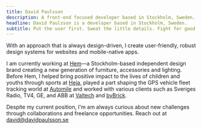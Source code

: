 ```yaml
---
title: David Paulsson
description: A front-end focused developer based in Stockholm, Sweden. Put the user first. Sweat the little details. Fight for good UX.
headline: David Paulsson is a developer based in Stockholm, Sweden.
subtitle: Put the user first. Sweat the little details. Fight for good UX.
---
```


With an approach that is always design-driven, I create user-friendly, robust design systems for websites and mobile-native&nbsp;apps.

I am currently working at [Hem](https://www.hem.com/)—a Stockholm-based independent design brand creating a new generation of furniture, accessories and lighting. Before Hem, I helped bring positive impact to the lives of children and youths through sports at [Heja](https://heja.io/), played a part shaping the GPS vehicle fleet tracking world at [Automile](https://automile.com/) and worked with various clients such as Sveriges Radio, TV4, GE, and ABB at [Valtech](https://www.valtech.com/sv-se/) and&nbsp;[byBrick](https://www.bybrick.se/).

Despite my current position, I'm am always curious about new challenges through collaborations and freelance opportunities. Reach out at <david@davidpaulsson.se>
